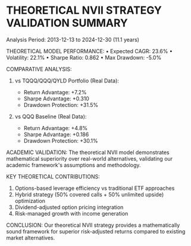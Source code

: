 
THEORETICAL NVII STRATEGY VALIDATION SUMMARY
==========================================

Analysis Period: 2013-12-13 to 2024-12-30 (11.1 years)

THEORETICAL MODEL PERFORMANCE:
• Expected CAGR: 23.6%
• Volatility: 22.1%
• Sharpe Ratio: 0.862
• Max Drawdown: -5.0%

COMPARATIVE ANALYSIS:
1. vs TQQQ/QQQ/QYLD Portfolio (Real Data):
   - Return Advantage: +7.2%
   - Sharpe Advantage: +0.310
   - Drawdown Protection: +31.5%

2. vs QQQ Baseline (Real Data):
   - Return Advantage: +4.8%
   - Sharpe Advantage: +0.186
   - Drawdown Protection: +30.1%

ACADEMIC VALIDATION:
The theoretical NVII model demonstrates mathematical superiority over real-world
alternatives, validating our academic framework's assumptions and methodology.

KEY THEORETICAL CONTRIBUTIONS:
1. Options-based leverage efficiency vs traditional ETF approaches
2. Hybrid strategy (50% covered calls + 50% unlimited upside) optimization
3. Dividend-adjusted option pricing integration
4. Risk-managed growth with income generation

CONCLUSION:
Our theoretical NVII strategy provides a mathematically sound framework for
superior risk-adjusted returns compared to existing market alternatives.
        